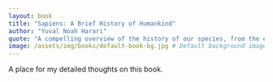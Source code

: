 ```yaml
---
layout: book
title: "Sapiens: A Brief History of Humankind"
author: "Yuval Noah Harari"
quote: "A compelling overview of the history of our species, from the emergence of Homo sapiens to the present day."
image: /assets/img/books/default-book-bg.jpg # Default background image
---
```


A place for my detailed thoughts on this book.
